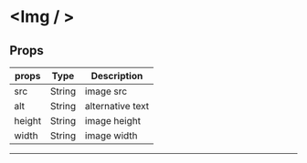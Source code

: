 # <Img / >

## Props

| props  | Type   | Description      |
|--------|--------|------------------|
| src    | String | image src        |
| alt    | String | alternative text |
| height | String | image height     |
| width  | String | image width      |

--------------------------------------
